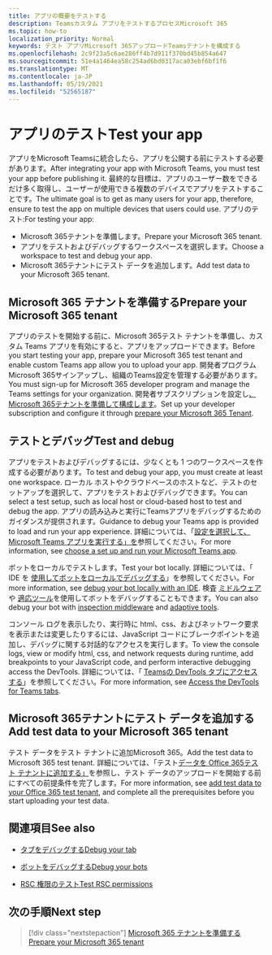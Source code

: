 ```yaml
---
title: アプリの概要をテストする
description: Teamsカスタム アプリをテストするプロセスMicrosoft 365
ms.topic: how-to
localization_priority: Normal
keywords: テスト アプリMicrosoft 365アップロードTeamsテナントを構成する
ms.openlocfilehash: 2c9f23a5c6ae286ff4b7d911f370bd45b854a647
ms.sourcegitcommit: 51e4a1464ea58c254ad6bd0317aca03ebf6bf1f6
ms.translationtype: MT
ms.contentlocale: ja-JP
ms.lasthandoff: 05/19/2021
ms.locfileid: "52565187"
---
```

# <a name="test-your-app"></a><span data-ttu-id="09c3d-104">アプリのテスト</span><span class="sxs-lookup"><span data-stu-id="09c3d-104">Test your app</span></span>

<span data-ttu-id="09c3d-105">アプリをMicrosoft Teamsに統合したら、アプリを公開する前にテストする必要があります。</span><span class="sxs-lookup"><span data-stu-id="09c3d-105">After integrating your app with Microsoft Teams, you must test your app before publishing it.</span></span> <span data-ttu-id="09c3d-106">最終的な目標は、アプリのユーザー数をできるだけ多く取得し、ユーザーが使用できる複数のデバイスでアプリをテストすることです。</span><span class="sxs-lookup"><span data-stu-id="09c3d-106">The ultimate goal is to get as many users for your app, therefore, ensure to test the app on multiple devices that users could use.</span></span> <span data-ttu-id="09c3d-107">アプリのテスト:</span><span class="sxs-lookup"><span data-stu-id="09c3d-107">For testing your app:</span></span>

* <span data-ttu-id="09c3d-108">Microsoft 365テナントを準備します。</span><span class="sxs-lookup"><span data-stu-id="09c3d-108">Prepare your Microsoft 365 tenant.</span></span>
* <span data-ttu-id="09c3d-109">アプリをテストおよびデバッグするワークスペースを選択します。</span><span class="sxs-lookup"><span data-stu-id="09c3d-109">Choose a workspace to test and debug your app.</span></span>
* <span data-ttu-id="09c3d-110">Microsoft 365テナントにテスト データを追加します。</span><span class="sxs-lookup"><span data-stu-id="09c3d-110">Add test data to your Microsoft 365 tenant.</span></span>

## <a name="prepare-your-microsoft-365-tenant"></a><span data-ttu-id="09c3d-111">Microsoft 365 テナントを準備する</span><span class="sxs-lookup"><span data-stu-id="09c3d-111">Prepare your Microsoft 365 tenant</span></span>

<span data-ttu-id="09c3d-112">アプリのテストを開始する前に、Microsoft 365テスト テナントを準備し、カスタム Teams アプリを有効にすると、アプリをアップロードできます。</span><span class="sxs-lookup"><span data-stu-id="09c3d-112">Before you start testing your app, prepare your Microsoft 365 test tenant and enable custom Teams app allow you to upload your app.</span></span> <span data-ttu-id="09c3d-113">開発者プログラムMicrosoft 365サインアップし、組織のTeams設定を管理する必要があります。</span><span class="sxs-lookup"><span data-stu-id="09c3d-113">You must sign-up for Microsoft 365 developer program and manage the Teams settings for your organization.</span></span> <span data-ttu-id="09c3d-114">開発者サブスクリプションを設定し[、Microsoft 365テナントを準備して構成します](~/concepts/build-and-test/prepare-your-o365-tenant.md)。</span><span class="sxs-lookup"><span data-stu-id="09c3d-114">Set up your developer subscription and configure it through [prepare your Microsoft 365 Tenant](~/concepts/build-and-test/prepare-your-o365-tenant.md).</span></span>

## <a name="test-and-debug"></a><span data-ttu-id="09c3d-115">テストとデバッグ</span><span class="sxs-lookup"><span data-stu-id="09c3d-115">Test and debug</span></span>

<span data-ttu-id="09c3d-116">アプリをテストおよびデバッグするには、少なくとも 1 つのワークスペースを作成する必要があります。</span><span class="sxs-lookup"><span data-stu-id="09c3d-116">To test and debug your app, you must create at least one workspace.</span></span> <span data-ttu-id="09c3d-117">ローカル ホストやクラウドベースのホストなど、テストのセットアップを選択して、アプリをテストおよびデバッグできます。</span><span class="sxs-lookup"><span data-stu-id="09c3d-117">You can select a test setup, such as local host or cloud-based host to test and debug the app.</span></span> <span data-ttu-id="09c3d-118">アプリの読み込みと実行にTeamsアプリをデバッグするためのガイダンスが提供されます。</span><span class="sxs-lookup"><span data-stu-id="09c3d-118">Guidance to debug your Teams app is provided to load and run your app experience.</span></span> <span data-ttu-id="09c3d-119">詳細については、「[設定を選択して、Microsoft Teams アプリを実行する」を](~/concepts/build-and-test/debug.md)参照してください。</span><span class="sxs-lookup"><span data-stu-id="09c3d-119">For more information, see [choose a set up and run your Microsoft Teams app](~/concepts/build-and-test/debug.md).</span></span>

<span data-ttu-id="09c3d-120">ボットをローカルでテストします。</span><span class="sxs-lookup"><span data-stu-id="09c3d-120">Test your bot locally.</span></span> <span data-ttu-id="09c3d-121">詳細については、「 IDE を [使用してボットをローカルでデバッグする](~/bots/how-to/debug/locally-with-an-ide.md)」を参照してください。</span><span class="sxs-lookup"><span data-stu-id="09c3d-121">For more information, see [debug your bot locally with an IDE](~/bots/how-to/debug/locally-with-an-ide.md).</span></span> <span data-ttu-id="09c3d-122">検査 [ミドルウェア](/azure/bot-service/bot-service-debug-inspection-middleware?view=azure-bot-service-4.0&tabs=csharp&preserve-view=true) や [適応ツール](/azure/bot-service/bot-service-debug-adaptive-tools?view=azure-bot-service-4.0&preserve-view=true)を使用してボットをデバッグすることもできます。</span><span class="sxs-lookup"><span data-stu-id="09c3d-122">You can also debug your bot with [inspection middleware](/azure/bot-service/bot-service-debug-inspection-middleware?view=azure-bot-service-4.0&tabs=csharp&preserve-view=true) and [adaptive tools](/azure/bot-service/bot-service-debug-adaptive-tools?view=azure-bot-service-4.0&preserve-view=true).</span></span> 

<span data-ttu-id="09c3d-123">コンソール ログを表示したり、実行時に html、css、およびネットワーク要求を表示または変更したりするには、JavaScript コードにブレークポイントを追加し、デバッグに関する対話的なアクセスを実行します。</span><span class="sxs-lookup"><span data-stu-id="09c3d-123">To view the console logs, view or modify html, css, and network requests during runtime, add breakpoints to your JavaScript code, and perform interactive debugging access the DevTools.</span></span> <span data-ttu-id="09c3d-124">詳細については、「 [Teamsの DevTools タブにアクセスする](~/tabs/how-to/developer-tools.md)」を参照してください。</span><span class="sxs-lookup"><span data-stu-id="09c3d-124">For more information, see [Access the DevTools for Teams tabs](~/tabs/how-to/developer-tools.md).</span></span> 

## <a name="add-test-data-to-your-microsoft-365-tenant"></a><span data-ttu-id="09c3d-125">Microsoft 365テナントにテスト データを追加する</span><span class="sxs-lookup"><span data-stu-id="09c3d-125">Add test data to your Microsoft 365 tenant</span></span>

<span data-ttu-id="09c3d-126">テスト データをテスト テナントに追加Microsoft 365。</span><span class="sxs-lookup"><span data-stu-id="09c3d-126">Add the test data to Microsoft 365 test tenant.</span></span> <span data-ttu-id="09c3d-127">詳細については、「テスト[データを Office 365テスト テナントに追加する」](~/concepts/build-and-test/test-data.md)を参照し、テスト データのアップロードを開始する前にすべての前提条件を完了します。</span><span class="sxs-lookup"><span data-stu-id="09c3d-127">For more information, see [add test data to your Office 365 test tenant](~/concepts/build-and-test/test-data.md), and complete all the prerequisites before you start uploading your test data.</span></span>

## <a name="see-also"></a><span data-ttu-id="09c3d-128">関連項目</span><span class="sxs-lookup"><span data-stu-id="09c3d-128">See also</span></span>

- [<span data-ttu-id="09c3d-129">タブをデバッグする</span><span class="sxs-lookup"><span data-stu-id="09c3d-129">Debug your tab</span></span>](~/tabs/how-to/developer-tools.md)
 
- [<span data-ttu-id="09c3d-130">ボットをデバッグする</span><span class="sxs-lookup"><span data-stu-id="09c3d-130">Debug your bots</span></span>](~/bots/how-to/debug/locally-with-an-ide.md)

- [<span data-ttu-id="09c3d-131">RSC 権限のテスト</span><span class="sxs-lookup"><span data-stu-id="09c3d-131">Test RSC permissions</span></span>](~/graph-api/rsc/test-resource-specific-consent.md)

## <a name="next-step"></a><span data-ttu-id="09c3d-132">次の手順</span><span class="sxs-lookup"><span data-stu-id="09c3d-132">Next step</span></span>

> [!div class="nextstepaction"]
> [<span data-ttu-id="09c3d-133">Microsoft 365 テナントを準備する</span><span class="sxs-lookup"><span data-stu-id="09c3d-133">Prepare your Microsoft 365 tenant</span></span>](~/concepts/build-and-test/prepare-your-o365-tenant.md)
